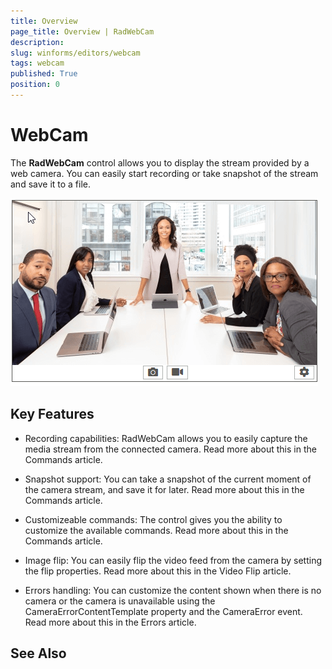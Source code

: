 ```yaml
---
title: Overview
page_title: Overview | RadWebCam
description:    
slug: winforms/editors/webcam
tags: webcam
published: True
position: 0
---
```


# WebCam

The **RadWebCam** control allows you to display the stream provided by a web camera. You can easily start recording or take snapshot of the stream and save it to a file.

![webcam-overview 001](images/webcam-overview001.png)

## Key Features

* Recording capabilities: RadWebCam allows you to easily capture the media stream from the connected camera. Read more about this in the Commands article.

* Snapshot support: You can take a snapshot of the current moment of the camera stream, and save it for later. Read more about this in the Commands article.

* Customizeable commands: The control gives you the ability to customize the available commands. Read more about this in the Commands article.

* Image flip: You can easily flip the video feed from the camera by setting the flip properties. Read more about this in the Video Flip article.

* Errors handling: You can customize the content shown when there is no camera or the camera is unavailable using the CameraErrorContentTemplate property and the CameraError event. Read more about this in the Errors article.
 

## See Also

